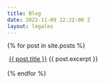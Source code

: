 ```yaml
---
title: Blog
date: 2022-11-09 22:22:00 Z
layout: legales
---
```



<section>

<div>

  {% for post in site.posts %}
    <div>
        <img src="{{page.hero.image}}" alt="">
        <a href="{{ post.url }}">{{ post.title }}</a>
        {{ post.excerpt }}
    </div>  
  {% endfor %}

</div>

</section>